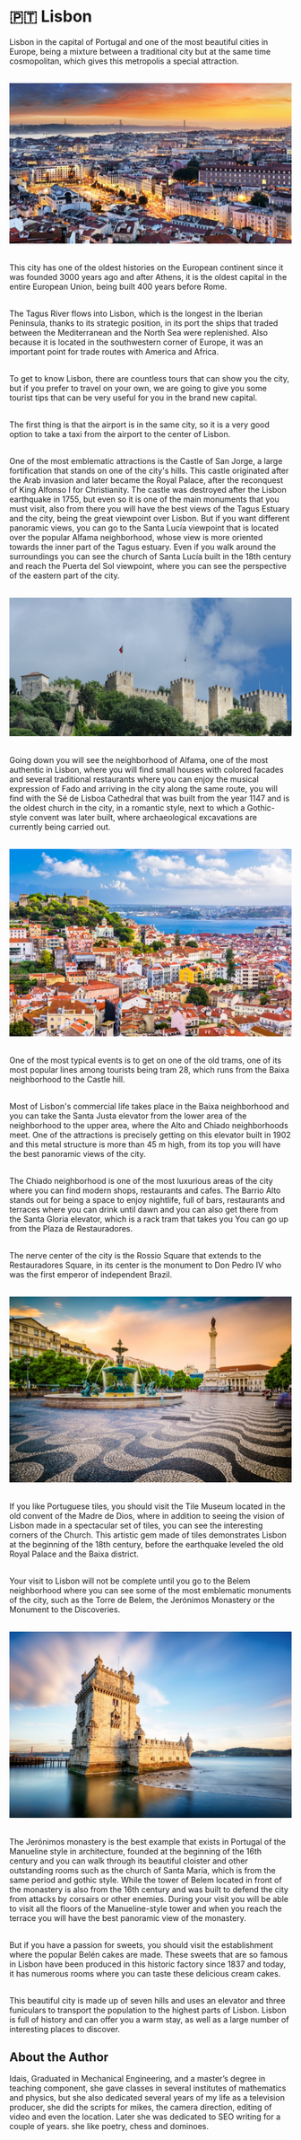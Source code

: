 # 🇵🇹 Lisbon

Lisbon in the capital of Portugal and one of the most beautiful cities
in Europe, being a mixture between a traditional city but at the same
time cosmopolitan, which gives this metropolis a special attraction.

<br>![Lisbon](_static/images//media/image1.jpg)

<br>This city has one of the oldest histories on the European continent
since it was founded 3000 years ago and after Athens, it is the oldest
capital in the entire European Union, being built 400 years before Rome.

<br>The Tagus River flows into Lisbon, which is the longest in the Iberian
Peninsula, thanks to its strategic position, in its port the ships that
traded between the Mediterranean and the North Sea were replenished.
Also because it is located in the southwestern corner of Europe, it was
an important point for trade routes with America and Africa.

<br>To get to know Lisbon, there are countless tours that can show you the
city, but if you prefer to travel on your own, we are going to give you
some tourist tips that can be very useful for you in the brand new
capital.

<br>The first thing is that the airport is in the same city, so it is a very
good option to take a taxi from the airport to the center of Lisbon.

<br>One of the most emblematic attractions is the Castle of San Jorge, a
large fortification that stands on one of the city\'s hills. This castle
originated after the Arab invasion and later became the Royal Palace,
after the reconquest of King Alfonso I for Christianity. The castle was
destroyed after the Lisbon earthquake in 1755, but even so it is one of
the main monuments that you must visit, also from there you will have
the best views of the Tagus Estuary and the city, being the great
viewpoint over Lisbon. But if you want different panoramic views, you
can go to the Santa Lucía viewpoint that is located over the popular
Alfama neighborhood, whose view is more oriented towards the inner part
of the Tagus estuary. Even if you walk around the surroundings you can
see the church of Santa Lucía built in the 18th century and reach the
Puerta del Sol viewpoint, where you can see the perspective of the
eastern part of the city.

<br>![Castle of San Jorge](_static/images//media/image2.jpg)

<br>Going down you will see the neighborhood of Alfama, one of the most
authentic in Lisbon, where you will find small houses with colored
facades and several traditional restaurants where you can enjoy the
musical expression of Fado and arriving in the city along the same
route, you will find with the Sé de Lisboa Cathedral that was built from
the year 1147 and is the oldest church in the city, in a romantic style,
next to which a Gothic-style convent was later built, where
archaeological excavations are currently being carried out.

<br>![Alfama](_static/images//media/image3.jpg)

<br>One of the most typical events is to get on one of the old trams, one of
its most popular lines among tourists being tram 28, which runs from the
Baixa neighborhood to the Castle hill.

<br>Most of Lisbon\'s commercial life takes place in the Baixa neighborhood
and you can take the Santa Justa elevator from the lower area of ​​the
neighborhood to the upper area, where the Alto and Chiado neighborhoods
meet. One of the attractions is precisely getting on this elevator built
in 1902 and this metal structure is more than 45 m high, from its top
you will have the best panoramic views of the city.

<br>The Chiado neighborhood is one of the most luxurious areas of the city
where you can find modern shops, restaurants and cafes. The Barrio Alto
stands out for being a space to enjoy nightlife, full of bars,
restaurants and terraces where you can drink until dawn and you can also
get there from the Santa Gloria elevator, which is a rack tram that
takes you You can go up from the Plaza de Restauradores.

<br>The nerve center of the city is the Rossio Square that extends to the
Restauradores Square, in its center is the monument to Don Pedro IV who
was the first emperor of independent Brazil.

<br>![Rossio Square](_static/images//media/image4.jpg)

<br>If you like Portuguese tiles, you should visit the Tile Museum located
in the old convent of the Madre de Dios, where in addition to seeing the
vision of Lisbon made in a spectacular set of tiles, you can see the
interesting corners of the Church. This artistic gem made of tiles
demonstrates Lisbon at the beginning of the 18th century, before the
earthquake leveled the old Royal Palace and the Baixa district.

<br>Your visit to Lisbon will not be complete until you go to the Belem
neighborhood where you can see some of the most emblematic monuments of
the city, such as the Torre de Belem, the Jerónimos Monastery or the
Monument to the Discoveries.

<br>![Belem](_static/images//media/image5.jpg)

<br>The Jerónimos monastery is the best example that exists in Portugal of
the Manueline style in architecture, founded at the beginning of the
16th century and you can walk through its beautiful cloister and other
outstanding rooms such as the church of Santa María, which is from the
same period and gothic style. While the tower of Belem located in front
of the monastery is also from the 16th century and was built to defend
the city from attacks by corsairs or other enemies. During your visit
you will be able to visit all the floors of the Manueline-style tower
and when you reach the terrace you will have the best panoramic view of
the monastery.

<br>But if you have a passion for sweets, you should visit the establishment
where the popular Belén cakes are made. These sweets that are so famous
in Lisbon have been produced in this historic factory since 1837 and
today, it has numerous rooms where you can taste these delicious cream
cakes.

<br>This beautiful city is made up of seven hills and uses an elevator and
three funiculars to transport the population to the highest parts of
Lisbon. Lisbon is full of history and can offer you a warm stay, as well
as a large number of interesting places to discover.

## About the Author

Idais, Graduated in Mechanical Engineering, and a master’s degree in teaching component, she gave classes in several institutes of mathematics and physics, but she also dedicated several years of my life as a television producer, she did the scripts for mikes, the camera direction, editing of video and even the location. Later she was dedicated to SEO writing for a couple of years. she like poetry, chess and dominoes.
